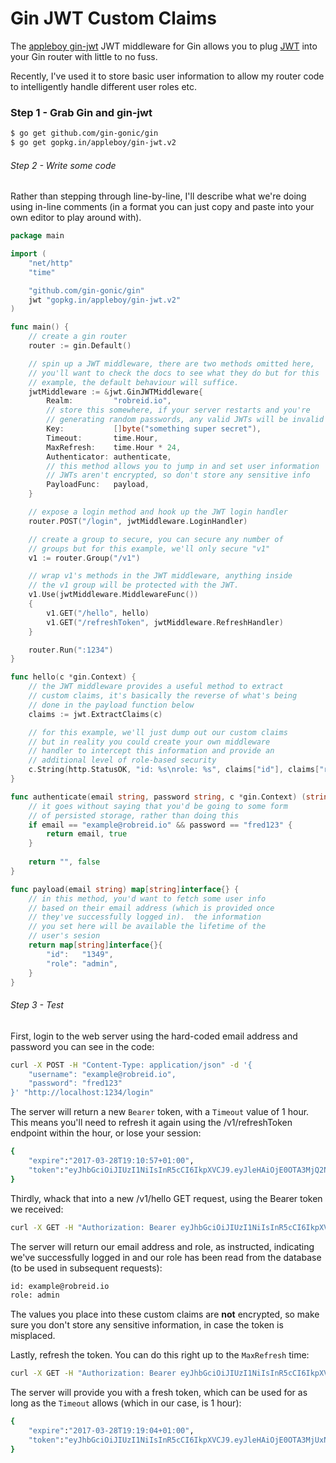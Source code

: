 # Gin JWT Custom Claims
The [appleboy gin-jwt](http://gopkg.in/appleboy/gin-jwt.v2) JWT middleware for Gin allows you to plug [JWT](https://jwt.io) into your Gin router with little to no fuss.

Recently, I've used it to store basic user information to allow my router code to intelligently handle different user roles etc.

### Step 1 - Grab Gin and gin-jwt
```bash
$ go get github.com/gin-gonic/gin
$ go get gopkg.in/appleboy/gin-jwt.v2
```

###### Step 2 - Write some code
Rather than stepping through line-by-line, I'll describe what we're doing using in-line comments (in a format you can just copy and paste into your own editor to play around with).

```go
package main

import (
	"net/http"
	"time"

	"github.com/gin-gonic/gin"
	jwt "gopkg.in/appleboy/gin-jwt.v2"
)

func main() {
	// create a gin router
	router := gin.Default()

	// spin up a JWT middleware, there are two methods omitted here,
	// you'll want to check the docs to see what they do but for this
	// example, the default behaviour will suffice.
	jwtMiddleware := &jwt.GinJWTMiddleware{
		Realm:         "robreid.io",
		// store this somewhere, if your server restarts and you're
		// generating random passwords, any valid JWTs will be invalid
		Key:           []byte("something super secret"),
		Timeout:       time.Hour,
		MaxRefresh:    time.Hour * 24,
		Authenticator: authenticate,
		// this method allows you to jump in and set user information
		// JWTs aren't encrypted, so don't store any sensitive info
		PayloadFunc:   payload,
	}

	// expose a login method and hook up the JWT login handler
	router.POST("/login", jwtMiddleware.LoginHandler)

	// create a group to secure, you can secure any number of
	// groups but for this example, we'll only secure "v1"
	v1 := router.Group("/v1")

	// wrap v1's methods in the JWT middleware, anything inside
	// the v1 group will be protected with the JWT.
	v1.Use(jwtMiddleware.MiddlewareFunc())
	{
		v1.GET("/hello", hello)
		v1.GET("/refreshToken", jwtMiddleware.RefreshHandler)
	}

	router.Run(":1234")
}

func hello(c *gin.Context) {
	// the JWT middleware provides a useful method to extract
	// custom claims, it's basically the reverse of what's being
	// done in the payload function below
	claims := jwt.ExtractClaims(c)

	// for this example, we'll just dump out our custom claims
	// but in reality you could create your own middleware
	// handler to intercept this information and provide an
	// additional level of role-based security
	c.String(http.StatusOK, "id: %s\nrole: %s", claims["id"], claims["role"])
}

func authenticate(email string, password string, c *gin.Context) (string, bool) {
	// it goes without saying that you'd be going to some form
	// of persisted storage, rather than doing this
	if email == "example@robreid.io" && password == "fred123" {
		return email, true
	}
	
	return "", false
}

func payload(email string) map[string]interface{} {
	// in this method, you'd want to fetch some user info
	// based on their email address (which is provided once
	// they've successfully logged in).  the information
	// you set here will be available the lifetime of the
	// user's sesion
	return map[string]interface{}{
		"id":   "1349",
		"role": "admin",
	}
}

```

###### Step 3 - Test

First, login to the web server using the hard-coded email address and password you can see in the code:

``` bash
curl -X POST -H "Content-Type: application/json" -d '{
	"username": "example@robreid.io",
	"password": "fred123"
}' "http://localhost:1234/login"
```

The server will return a new `Bearer` token, with a `Timeout` value of 1 hour.  This means you'll need to refresh it again using the /v1/refreshToken endpoint within the hour, or lose your session:

``` bash
{
	"expire":"2017-03-28T19:10:57+01:00",
	"token":"eyJhbGciOiJIUzI1NiIsInR5cCI6IkpXVCJ9.eyJleHAiOjE0OTA3MjQ2NTcsImlkIjoiZXhhbXBsZUByb2JyZWlkLmlvIiwib3JpZ19pYXQiOjE0OTA3MjEwNTcsInJvbGUiOiJhZG1pbiJ9.til0AFO-aJyCf64s4lbdWEL0_gZ0ZEId1F1Ii5YQWo0"
}
```

Thirdly, whack that into a new /v1/hello GET request, using the Bearer token we received:

``` bash
curl -X GET -H "Authorization: Bearer eyJhbGciOiJIUzI1NiIsInR5cCI6IkpXVCJ9.eyJleHAiOjE0OTA3MjQ2NTcsImlkIjoiZXhhbXBsZUByb2JyZWlkLmlvIiwib3JpZ19pYXQiOjE0OTA3MjEwNTcsInJvbGUiOiJhZG1pbiJ9.til0AFO-aJyCf64s4lbdWEL0_gZ0ZEId1F1Ii5YQWo0" "http://localhost:1234/v1/hello"
```

The server will return our email address and role, as instructed, indicating we've successfully logged in and our role has been read from the database (to be used in subsequent requests):

``` bash
id: example@robreid.io
role: admin
```

The values you place into these custom claims are **not** encrypted, so make sure you don't store any sensitive information, in case the token is misplaced.

Lastly, refresh the token.  You can do this right up to the `MaxRefresh` time:

``` bash
curl -X GET -H "Authorization: Bearer eyJhbGciOiJIUzI1NiIsInR5cCI6IkpXVCJ9.eyJleHAiOjE0OTA3MjQ2NTcsImlkIjoiZXhhbXBsZUByb2JyZWlkLmlvIiwib3JpZ19pYXQiOjE0OTA3MjEwNTcsInJvbGUiOiJhZG1pbiJ9.til0AFO-aJyCf64s4lbdWEL0_gZ0ZEId1F1Ii5YQWo0" "http://localhost:1234/v1/refreshToken"
```

The server will provide you with a fresh token, which can be used for as long as the `Timeout` allows (which in our case, is 1 hour):

``` bash
{
	"expire":"2017-03-28T19:19:04+01:00",
	"token":"eyJhbGciOiJIUzI1NiIsInR5cCI6IkpXVCJ9.eyJleHAiOjE0OTA3MjUxNDQsImlkIjoiZXhhbXBsZUByb2JyZWlkLmlvIiwib3JpZ19pYXQiOjE0OTA3MjEwNTcsInJvbGUiOiJhZG1pbiJ9.Wuh062eImcJseoOG8XUBpcFgi09CZvND59Aclx2C3PE"
}
```